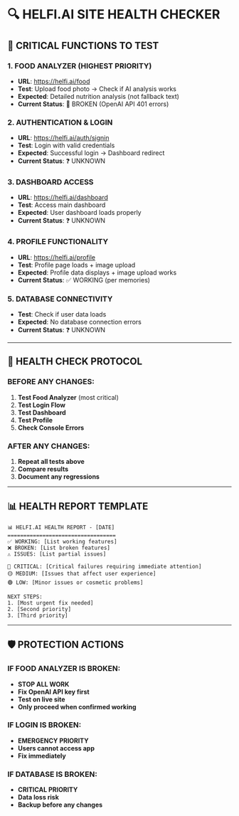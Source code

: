 # 🔍 HELFI.AI SITE HEALTH CHECKER

## 🚨 **CRITICAL FUNCTIONS TO TEST**

### **1. FOOD ANALYZER (HIGHEST PRIORITY)**
- **URL**: https://helfi.ai/food
- **Test**: Upload food photo → Check if AI analysis works
- **Expected**: Detailed nutrition analysis (not fallback text)
- **Current Status**: 🔴 BROKEN (OpenAI API 401 errors)

### **2. AUTHENTICATION & LOGIN**
- **URL**: https://helfi.ai/auth/signin
- **Test**: Login with valid credentials
- **Expected**: Successful login → Dashboard redirect
- **Current Status**: ❓ UNKNOWN

### **3. DASHBOARD ACCESS**
- **URL**: https://helfi.ai/dashboard
- **Test**: Access main dashboard
- **Expected**: User dashboard loads properly
- **Current Status**: ❓ UNKNOWN

### **4. PROFILE FUNCTIONALITY**
- **URL**: https://helfi.ai/profile
- **Test**: Profile page loads + image upload
- **Expected**: Profile data displays + image upload works
- **Current Status**: ✅ WORKING (per memories)

### **5. DATABASE CONNECTIVITY**
- **Test**: Check if user data loads
- **Expected**: No database connection errors
- **Current Status**: ❓ UNKNOWN

---

## 🏥 **HEALTH CHECK PROTOCOL**

### **BEFORE ANY CHANGES:**
1. **Test Food Analyzer** (most critical)
2. **Test Login Flow**
3. **Test Dashboard**
4. **Test Profile**
5. **Check Console Errors**

### **AFTER ANY CHANGES:**
1. **Repeat all tests above**
2. **Compare results**
3. **Document any regressions**

---

## 📊 **HEALTH REPORT TEMPLATE**

```
📊 HELFI.AI HEALTH REPORT - [DATE]
==================================
✅ WORKING: [List working features]
❌ BROKEN: [List broken features]  
⚠️ ISSUES: [List partial issues]

🔴 CRITICAL: [Critical failures requiring immediate attention]
🟡 MEDIUM: [Issues that affect user experience]
🟢 LOW: [Minor issues or cosmetic problems]

NEXT STEPS:
1. [Most urgent fix needed]
2. [Second priority]
3. [Third priority]
```

---

## 🛡️ **PROTECTION ACTIONS**

### **IF FOOD ANALYZER IS BROKEN:**
- **STOP ALL WORK** 
- **Fix OpenAI API key first**
- **Test on live site**
- **Only proceed when confirmed working**

### **IF LOGIN IS BROKEN:**
- **EMERGENCY PRIORITY**
- **Users cannot access app**
- **Fix immediately**

### **IF DATABASE IS BROKEN:**
- **CRITICAL PRIORITY**
- **Data loss risk**
- **Backup before any changes** 